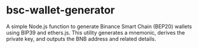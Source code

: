# bsc-wallet-generator
A simple Node.js function to generate Binance Smart Chain (BEP20) wallets using BIP39 and ethers.js. This utility generates a mnemonic, derives the private key, and outputs the BNB address and related details.
